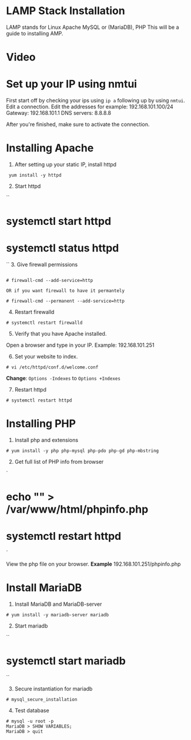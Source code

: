 # LAMP Stack Installation

LAMP stands for Linux Apache MySQL or (MariaDB), PHP
This will be a guide to installing AMP.


# Video


# Set up your IP using nmtui

First start off by checking your ips using `ip a`  following up by using `nmtui`.
Edit a connection.
Edit the addresses for example: 192.168.101.100/24
Gateway: 192.168.101.1
DNS servers: 8.8.8.8

After you're finished, make sure to activate the connection.

# Installing Apache

1. After setting up your static IP, install httpd

`` yum install -y httpd``

2. Start httpd

``

# systemctl start httpd
# systemctl status httpd


``
3. Give firewall permissions

```

# firewall-cmd --add-service=http

OR if you want firewall to have it permantely

# firewall-cmd --permanent --add-service=http

```

4. Restart firewalld

` # systemctl restart firewalld `

5. Verify that you have Apache installed.

Open a browser and type in your IP. Example:
192.168.101.251

6. Set your website to index.

`# vi /etc/httpd/conf.d/welcome.conf `

**Change**:  ``Options -Indexes`` to ``Options +Indexes``

7. Restart httpd

` # systemctl restart httpd `


# Installing PHP

1. Install php and extensions

` # yum install -y php php-mysql php-pdo php-gd php-mbstring `

2. Get full list of PHP info from browser

`

# echo "<?phpinfo(); ?>" > /var/www/html/phpinfo.php
# systemctl restart httpd

`

View the php file on your browser. **Example** 192.168.101.251/phpinfo.php


# Install MariaDB

1. Install MariaDB and MariaDB-server

`# yum install -y mariadb-server mariadb `

2. Start mariadb

``
# systemctl start mariadb

``

3. Secure instantiation for mariadb

```
# mysql_secure_installation

```

4. Test database

```
# mysql -u root -p
MariaDB > SHOW VARIABLES;
MariaDB > quit

```
